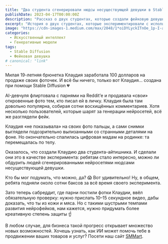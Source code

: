 ```yaml
---
title: "Два студента сгенерировали нюдсы несуществующей девушки в Stable Diffusion"
publishDate: 2023-04-17T00:00:00Z
description: "Рассказ о двух студентах, которые создали фейковую девушку при помощи Stable Diffusion и продавали ее откровенные фото онлайн."
excerpt: "История о двух студентах, которые экспериментировали с использованием Stable Diffusion, создавая фейковую девушку по имени Клаудия и продавая ее фото в онлайн-сообществе."
image: "https://cdn-images-1.medium.com/max/2048/1*oiDYLyckITnOe_1p-I-a9g.png"
categories:
  - Искусственный интеллект
  - Генеративные модели
tags:
  - Stable Diffusion
  - Фейковая девушка
# canonical: "link"
--- 
```


Милая 19-летняя брюнетка Клаудия заработала 100 долларов на продаже своих фоточек. И всё бы ничего, только вот Клаудия… создана при помощи Stable Diffusion 💔

AI-девчуля флиртовала с парнями на Reddit’е и продавала «свои» откровенные фото тем, кто писал ей в личку. Клаудия была там довольно популярна, собирая сотни восхищённых комментариев. Хотя несколько пользователей, которые шарят за генерации нейросетей, всё же разглядели фейк.

Клаудия «не показывала» на своих фото пальцы, а сами снимки выглядели подозрительно вылизанными со странными деталями на фоне. Но окончательно спалилась цифровая мадам на родинке: та перемещалась по телу.

Оказалось, что создали Клаудию два студента-айтишника. И сделали они это в качестве эксперимента: ребятам стало интересно, можно ли обдурить людей сгенерированными нейросетями нюдсами несуществующей девушки.

Кто бы мог подумать, что можно, да? 😱 Вот удивительно! Ну, в общем, ребята подняли около сотни баксов за всё время своего эксперимента.

Зато теперь сабреддит, где парни постили фотки Клаудии, ввёл обязательную проверку: нужно прислать 10–15 секундное видео, дабы доказать, что ты из кожи и мяса. Но с такими шустрыми темпами развития нейрофейков, нам кажется, нужно придумать более креативную степень защиты ☝️

В любом случае, для бизнеса такой прогресс открывает множество новых возможностей. Хочешь узнать, как ИИ может помочь тебе в продвижении ваших товаров и услуг? Посети наш сайт [SMMart](https://www.smm.art/).

